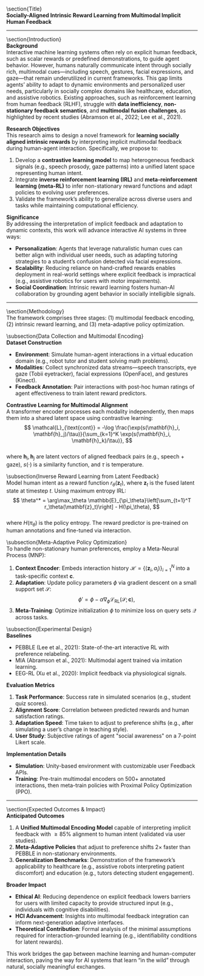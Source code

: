 \section{Title}  
**Socially-Aligned Intrinsic Reward Learning from Multimodal Implicit Human Feedback**  

---

\section{Introduction}  
**Background**  
Interactive machine learning systems often rely on explicit human feedback, such as scalar rewards or predefined demonstrations, to guide agent behavior. However, humans naturally communicate intent through socially rich, multimodal cues—including speech, gestures, facial expressions, and gaze—that remain underutilized in current frameworks. This gap limits agents’ ability to adapt to dynamic environments and personalized user needs, particularly in socially complex domains like healthcare, education, and assistive robotics. Existing approaches, such as reinforcement learning from human feedback (RLHF), struggle with **data inefficiency**, **non-stationary feedback semantics**, and **multimodal fusion challenges**, as highlighted by recent studies (Abramson et al., 2022; Lee et al., 2021).  

**Research Objectives**  
This research aims to design a novel framework for **learning socially aligned intrinsic rewards** by interpreting implicit multimodal feedback during human-agent interaction. Specifically, we propose to:  
1. Develop a **contrastive learning model** to map heterogeneous feedback signals (e.g., speech prosody, gaze patterns) into a unified latent space representing human intent.  
2. Integrate **inverse reinforcement learning (IRL)** and **meta-reinforcement learning (meta-RL)** to infer non-stationary reward functions and adapt policies to evolving user preferences.  
3. Validate the framework’s ability to generalize across diverse users and tasks while maintaining computational efficiency.  

**Significance**  
By addressing the interpretation of implicit feedback and adaptation to dynamic contexts, this work will advance interactive AI systems in three ways:  
- **Personalization**: Agents that leverage naturalistic human cues can better align with individual user needs, such as adapting tutoring strategies to a student’s confusion detected via facial expressions.  
- **Scalability**: Reducing reliance on hand-crafted rewards enables deployment in real-world settings where explicit feedback is impractical (e.g., assistive robotics for users with motor impairments).  
- **Social Coordination**: Intrinsic reward learning fosters human-AI collaboration by grounding agent behavior in socially intelligible signals.  

---

\section{Methodology}  
The framework comprises three stages: (1) multimodal feedback encoding, (2) intrinsic reward learning, and (3) meta-adaptive policy optimization.  

\subsection{Data Collection and Multimodal Encoding}  
**Dataset Construction**  
- **Environment**: Simulate human-agent interactions in a virtual education domain (e.g., robot tutor and student solving math problems).  
- **Modalities**: Collect synchronized data streams—speech transcripts, eye gaze (Tobii eyetracker), facial expressions (OpenFace), and gestures (Kinect).  
- **Feedback Annotation**: Pair interactions with post-hoc human ratings of agent effectiveness to train latent reward predictors.  

**Contrastive Learning for Multimodal Alignment**  
A transformer encoder processes each modality independently, then maps them into a shared latent space using contrastive learning:  
$$  
\mathcal{L}_{\text{cont}} = -\log \frac{\exp(s(\mathbf{h}_i, \mathbf{h}_j)/\tau)}{\sum_{k=1}^K \exp(s(\mathbf{h}_i, \mathbf{h}_k)/\tau)},  
$$  
where $\mathbf{h}_i, \mathbf{h}_j$ are latent vectors of aligned feedback pairs (e.g., speech + gaze), $s(\cdot)$ is a similarity function, and $\tau$ is temperature.  

\subsection{Inverse Reward Learning from Latent Feedback}  
Model human intent as a reward function $r_\theta(\mathbf{z}_t)$, where $\mathbf{z}_t$ is the fused latent state at timestep $t$. Using maximum entropy IRL:  
$$  
\theta^* = \arg\max_\theta \mathbb{E}_{\pi_\theta}\left[\sum_{t=1}^T r_\theta(\mathbf{z}_t)\right] - H(\pi_\theta),  
$$  
where $H(\pi_\theta)$ is the policy entropy. The reward predictor is pre-trained on human annotations and fine-tuned via interaction.  

\subsection{Meta-Adaptive Policy Optimization}  
To handle non-stationary human preferences, employ a Meta-Neural Process (MNP):  
1. **Context Encoder**: Embeds interaction history $\mathcal{H} = \{(\mathbf{z}_i, a_i)\}_{i=1}^N$ into a task-specific context $\mathbf{c}$.  
2. **Adaptation**: Update policy parameters $\phi$ via gradient descent on a small support set $\mathcal{S}$:  
$$  
\phi' = \phi - \alpha \nabla_\phi \mathcal{L}_{\text{RL}}(\mathcal{S}; \mathbf{c}),  
$$  
3. **Meta-Training**: Optimize initialization $\phi$ to minimize loss on query sets $\mathcal{Q}$ across tasks.  

\subsection{Experimental Design}  
**Baselines**  
- PEBBLE (Lee et al., 2021): State-of-the-art interactive RL with preference relabeling.  
- MIA (Abramson et al., 2021): Multimodal agent trained via imitation learning.  
- EEG-RL (Xu et al., 2020): Implicit feedback via physiological signals.  

**Evaluation Metrics**  
1. **Task Performance**: Success rate in simulated scenarios (e.g., student quiz scores).  
2. **Alignment Score**: Correlation between predicted rewards and human satisfaction ratings.  
3. **Adaptation Speed**: Time taken to adjust to preference shifts (e.g., after simulating a user’s change in teaching style).  
4. **User Study**: Subjective ratings of agent "social awareness" on a 7-point Likert scale.  

**Implementation Details**  
- **Simulation**: Unity-based environment with customizable user Feedback APIs.  
- **Training**: Pre-train multimodal encoders on 500+ annotated interactions, then meta-train policies with Proximal Policy Optimization (PPO).  

---

\section{Expected Outcomes \& Impact}  
**Anticipated Outcomes**  
1. A **Unified Multimodal Encoding Model** capable of interpreting implicit feedback with $\geq85\%$ alignment to human intent (validated via user studies).  
2. **Meta-Adaptive Policies** that adjust to preference shifts 2$\times$ faster than PEBBLE in non-stationary environments.  
3. **Generalization Benchmarks**: Demonstration of the framework’s applicability to healthcare (e.g., assistive robots interpreting patient discomfort) and education (e.g., tutors detecting student engagement).  

**Broader Impact**  
- **Ethical AI**: Reducing dependence on explicit feedback lowers barriers for users with limited capacity to provide structured input (e.g., individuals with cognitive disabilities).  
- **HCI Advancement**: Insights into multimodal feedback integration can inform next-generation adaptive interfaces.  
- **Theoretical Contribution**: Formal analysis of the minimal assumptions required for interaction-grounded learning (e.g., identifiability conditions for latent rewards).  

This work bridges the gap between machine learning and human-computer interaction, paving the way for AI systems that learn “in the wild” through natural, socially meaningful exchanges.